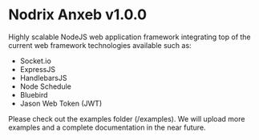 # Nodrix Anxeb v1.0.0
Highly scalable NodeJS web application framework integrating top of the current web framework technologies available such as:

- Socket.io
- ExpressJS
- HandlebarsJS
- Node Schedule
- Bluebird
- Jason Web Token (JWT)

Please check out the examples folder (/examples). We will upload more examples and a complete documentation in the near future.